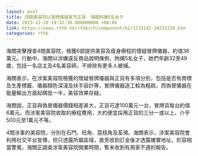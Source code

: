 ```yaml
---
layout: post
title: 四間美容院以冒牌儀器冒充正貨　海關拘捕5名女子
date: 2023-12-20 19:32:30.000000000 +08:00
link: https://news.rthk.hk/rthk/ch/component/k2/1733142-20231220.htm
categories: rthk
---
```


海關突擊搜查4間美容院，檢獲6部提供美容及瘦身療程的懷疑冒牌儀器，約值36萬元。行動中，海關以涉嫌違反商品說明條例，拘捕5名女子，她們年齡32至49歲，包括一名店主及4名美容師，不排除有更多人被捕。

海關表示，在涉案美容院檢獲的懷疑冒牌儀器與正貨有多項分別，包括是否有商標及生產標籤、儀器顏色深淺及扶手設計等，冒牌儀器造工較為粗疏，而偽冒儀器在能量輸出方面起碼低一半，美容效果存疑。

海關說，正貨與偽冒儀器價錢相差甚大，正貨可達100萬元一台，冒牌貨每台約值6萬元。而涉案美容院收取的療程費用，大約便宜採用正貨的三分一或以上，介乎500元至1萬元不等。

4間涉事的美容院，分別在石門、旺角、荔枝角及荃灣。海關表示，涉案美容院會利用社交平台宣傳，但只透露所屬區域，直至收到訂金後才透露確實地址，形容相當警覺。海關正調查涉案美容院開業時間，暫未收到有用家不適的報告。
